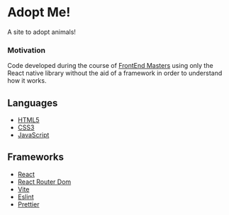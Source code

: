 # Adopt Me! 

A site to adopt animals!

<h3>Motivation</h3>

Code developed during the course of <a href="https://frontendmasters.com/courses/complete-react-v8/">FrontEnd Masters</a> using only the React native library without the aid of a framework in order to understand how it works.

## Languages

<ul>
<li><a href="https://developer.mozilla.org/pt-BR/docs/Glossary/W3C">HTML5</a></li>
<li><a href="https://developer.mozilla.org/pt-BR/docs/Web/CSS">CSS3</a></li>
<li><a href="https://developer.mozilla.org/pt-BR/docs/Web/JavaScript">JavaScript</a></li>
</ul>

## Frameworks 

<ul>
<li><a href="https://react.dev/">React</a></li>
<li><a href="https://reactrouter.com/en/main">React Router Dom</a></li>
<li><a href="https://vitejs.dev/">Vite</a></li>
<li><a href="https://eslint.org/">Eslint</a></li>
<li><a href="https://prettier.io/">Prettier</a></li>
</ul>
